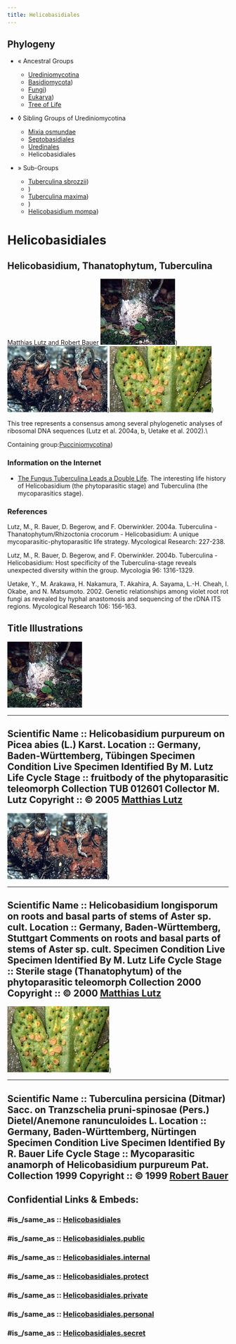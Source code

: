 ```yaml
---
title: Helicobasidiales
---
```


## Phylogeny 

-   « Ancestral Groups  
    -   [Urediniomycotina](Urediniomycotina)
    -  [Basidiomycota](../../Basidiomycota.md))
    -  [Fungi](../../../Fungi.md))
    -  [Eukarya](../../../../Eukarya.md))
    -   [Tree of Life](../../../../Tree_of_Life.md)

-   ◊ Sibling Groups of  Urediniomycotina
    -   [Mixia osmundae](Mixia_osmundae)
    -   [Septobasidiales](Septobasidiales)
    -   [Uredinales](Uredinales)
    -   Helicobasidiales

-   » Sub-Groups
    -  [Tuberculina sbrozzii](Helicobasidiales/Tuberculina_sbrozzii.md))
    -  [](Helicobasidiales/Helicobasidium_purpureum.md))
    -  [Tuberculina maxima](Helicobasidiales/Tuberculina_maxima.md))
    -  [](Helicobasidiales/Helicobasidium_longisporum.md))
    -  [Helicobasidium mompa](Helicobasidiales/Helicobasidium_mompa.md))

# Helicobasidiales

## Helicobasidium, Thanatophytum, Tuberculina 

[Matthias Lutz and Robert Bauer](http://www.tolweb.org/)
![ ](Helicobasidiales/HpMLutz.jpg))![ ](Helicobasidiales/rr.jpg))![ ](Helicobasidiales/tpp.jpg))

This tree represents a consensus among several phylogenetic analyses of
ribosomal DNA sequences (Lutz et al. 2004a, b, Uetake et al. 2002).\

Containing group:[Pucciniomycotina](../Pucciniomycotina.md))

### Information on the Internet

-   [The Fungus Tuberculina Leads a Double     Life](http://www.bio-pro.de/en/region/stern/magazin/01084/). The
    interesting life history of Helicobasidium (the phytoparasitic
    stage) and Tuberculina (the mycoparasitics stage).

### References

Lutz, M., R. Bauer, D. Begerow, and F. Oberwinkler. 2004a. Tuberculina -
Thanatophytum/Rhizoctonia crocorum - Helicobasidium: A unique
mycoparasitic-phytoparasitic life strategy. Mycological Research:
227-238.

Lutz, M., R. Bauer, D. Begerow, and F. Oberwinkler. 2004b. Tuberculina -
Helicobasidium: Host specificity of the Tuberculina-stage reveals
unexpected diversity within the group. Mycologia 96: 1316-1329.

Uetake, Y., M. Arakawa, H. Nakamura, T. Akahira, A. Sayama, L.-H. Cheah,
I. Okabe, and N. Matsumoto. 2002. Genetic relationships among violet
root rot fungi as revealed by hyphal anastomosis and sequencing of the
rDNA ITS regions. Mycological Research 106: 156-163.

## Title Illustrations


![](HpMLutz.jpg)

  -----------------------------------------------------------------------------
  Scientific Name ::     Helicobasidium purpureum on Picea abies (L.) Karst.
  Location ::           Germany, Baden-Württemberg, Tübingen
  Specimen Condition   Live Specimen
  Identified By        M. Lutz
  Life Cycle Stage ::     fruitbody of the phytoparasitic teleomorph
  Collection           TUB 012601
  Collector            M. Lutz
  Copyright ::            © 2005 [Matthias Lutz](mailto:matthias.lutz@uni-tuebingen.de) 
  -----------------------------------------------------------------------------
![](Helicobasidiales/rr.jpg))

  -----------------------------------------------------------------------------
  Scientific Name ::     Helicobasidium longisporum on roots and basal parts of stems of Aster sp. cult.
  Location ::           Germany, Baden-Württemberg, Stuttgart
  Comments             on roots and basal parts of stems of Aster sp. cult.
  Specimen Condition   Live Specimen
  Identified By        M. Lutz
  Life Cycle Stage ::     Sterile stage (Thanatophytum) of the phytoparasitic teleomorph
  Collection           2000
  Copyright ::            © 2000 [Matthias Lutz](mailto:matthias.lutz@uni-tuebingen.de) 
  -----------------------------------------------------------------------------
![](Helicobasidiales/tpp.jpg))

  ---------------------------------------------------------------------------------
  Scientific Name ::     Tuberculina persicina (Ditmar) Sacc. on Tranzschelia pruni-spinosae (Pers.) Dietel/Anemone ranunculoides L.
  Location ::           Germany, Baden-Württemberg, Nürtingen
  Specimen Condition   Live Specimen
  Identified By        R. Bauer
  Life Cycle Stage ::     Mycoparasitic anamorph of Helicobasidium purpureum Pat.
  Collection           1999
  Copyright ::            © 1999 [Robert Bauer](http://www.uni-tuebingen.de/uni/bbm/Privat/Robert.html) 
  ---------------------------------------------------------------------------------



## Confidential Links & Embeds: 

### #is_/same_as :: [Helicobasidiales](/_Standards/bio/bio~Domain/Eukarya/Fungi/Basidiomycota/Pucciniomycotina/Helicobasidiales.md) 

### #is_/same_as :: [Helicobasidiales.public](/_public/bio/bio~Domain/Eukarya/Fungi/Basidiomycota/Pucciniomycotina/Helicobasidiales.public.md) 

### #is_/same_as :: [Helicobasidiales.internal](/_internal/bio/bio~Domain/Eukarya/Fungi/Basidiomycota/Pucciniomycotina/Helicobasidiales.internal.md) 

### #is_/same_as :: [Helicobasidiales.protect](/_protect/bio/bio~Domain/Eukarya/Fungi/Basidiomycota/Pucciniomycotina/Helicobasidiales.protect.md) 

### #is_/same_as :: [Helicobasidiales.private](/_private/bio/bio~Domain/Eukarya/Fungi/Basidiomycota/Pucciniomycotina/Helicobasidiales.private.md) 

### #is_/same_as :: [Helicobasidiales.personal](/_personal/bio/bio~Domain/Eukarya/Fungi/Basidiomycota/Pucciniomycotina/Helicobasidiales.personal.md) 

### #is_/same_as :: [Helicobasidiales.secret](/_secret/bio/bio~Domain/Eukarya/Fungi/Basidiomycota/Pucciniomycotina/Helicobasidiales.secret.md)

